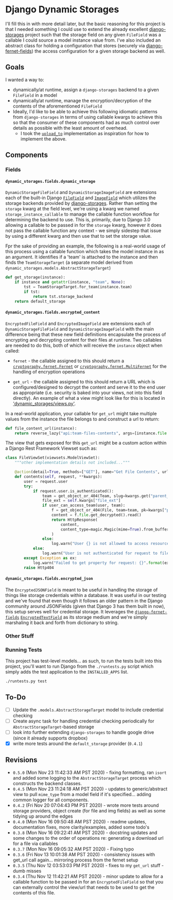 # Django Dynamic Storages

I'll fill this in with more detail later, but the basic reasoning for this project is that I needed something I could use to extend the already excellent [django-storages](https://github.com/jschneier/django-storages) project such that the storage field on any given `FileField` was a callable I could source a model instance value from. I've also included an abstract class for holding a configuration that stores (securely via [django-fernet-fields](https://github.com/orcasgit/django-fernet-fields)) the access configuration for a given storage backend as well.  

## Goals

I wanted a way to:

* dynamically/at runtime, assign a `django-storages` backend to a given `FileField` in a model
* dynamically/at runtime, manage the encryption/decryption of the contents of the aforementioned `FileField`
* Ideally, I'd like to be able to achieve this following idiomatic patterns from `django-storages` in terms of using callable kwargs to achieve this so that the consumer of these components had as much control over details as possible with the least amount of overhead.
    * I took the [`upload_to`](https://docs.djangoproject.com/en/3.1/ref/models/fields/#django.db.models.FileField.upload_to) implementation as inspiration for how to implement the above.

## Components

### Fields

#### `dynamic_storages.fields.dynamic_storage`

`DynamicStorageFileField` and `DynamicStorageImageField` are extensions each of the built-in Django [`FileField`](https://docs.djangoproject.com/en/3.1/ref/models/fields/#filefield) and [`ImageField`](https://docs.djangoproject.com/en/3.1/ref/models/fields/#integerfield) which utilizes the storage backends provided by [django-storages](https://django-storages.readthedocs.io/en/latest/). Rather than setting the `storage` kwarg at the field level, we're using a kwarg we named `storage_instance_callable` to manage the callable function workflow for determining the backend to use. This is, primarily, due to Django 3.0 allowing a callable to be passed in for the `storage` kwarg, however it does not pass the callable function any context - we simply sidestep that issue by using a different kwarg and then use that to set the storage value.


Fpr the sake of providing an example, the following is a real-world usage of this process using a callable function which takes the model instance in as an argument. It identifies if a 'team' is attached to the instance and then finds the `TeamStorageTarget` (a separate model derived from `dynamic_storages.models.AbstractStorageTarget`)

```python
def get_storage(instance):
    if instance and getattr(instance, "team", None):
        tst = TeamStorageTarget.for_team(instance.team)
        if tst:
            return tst.storage_backend
    return default_storage
```

#### `dynamic_storages.fields.encrypted_content`

`EncryptedFileField` and `EncryptedImageField` are extensions each of `DynamicStorageFileField` and `DynamicStorageImageField` with the main difference being that these new field definitions encapsulate the process of encrypting and decrypting content for their files at runtime. Two callables are needed to do this, both of which will receive the `instance` object when called:

* `fernet` - the callable assigned to this should return a [`cryptography.fernet.Fernet`](https://cryptography.io/en/latest/fernet.html?highlight=fernet#cryptography.fernet.Fernet) or [`cryptography.fernet.MultiFernet`](https://cryptography.io/en/latest/fernet.html?highlight=fernet#cryptography.fernet.Fernet) for the handling of encryption operations


* `get_url` - the callable assigned to this should return a URL which is configured/designed to decrypt the content and serve it to the end user as appropriate (i.e. security is baked into your views, not into this field directly). An example of what a view might look like for this is located in ['dynamic_storages/views.py'](dynamic_storages/views.py).

In a real-world application, your callable for `get_url` might take multiple values from the instance the file belongs to and construct a url to return:

```python
def file_content_url(instance):
    return reverse_lazy("api:team-files-contents", args=[instance.file.team.slug, instance.team.id, instance.team.file.name.split(".")[-1]])
```

The view that gets exposed for this `get_url` might be a custom action within a Django Rest Framework Viewset such as:

```python
class FileViewSet(viewsets.ModelViewSet):
    """other implementation details not included..."""

    @action(detail=True, methods=["GET"], name="Get File Contents", url_path="contents.<str:file_ext>")
    def contents(self, request, **kwargs):
        user = request.user
        try:
            if request.user.is_authenticated():
                team = get_object_or_404(Team, slug=kwargs.get("parent_lookup_team__slug"))
                file_ext = self.kwargs["file_ext"]
                if user_can_access_team(user, team):
                    f = get_object_or_404(File, team=team, pk=kwargs["pk"])
                    content = f.file.get_decrypted().read()
                    return HttpResponse(
                        content,
                        content_type=magic.Magic(mime=True).from_buffer(content),
                    )
                else:
                    log.warn("User {} is not allowed to access resources for team {}".format(user.username, team.name))
            else:
                log.warn("User is not authenticated for request to file with {}".format(self.kwargs))
        except Exception as ex:
            log.warn("Failed to get property for request: {}".format(ex))
        raise Http404
```

#### `dynamic_storages.fields.encrypted_json`

The `EncryptedJSONField` is meant to be useful in handling the storage of things like storage credentials within a database. It was useful in our testing and we've found that even though it follows an older pattern in the Django community around JSONFields (given that Django 3 has them built in now), this setup serves well for credential storage.  It leverages the [`django-fernet-fields`](https://github.com/orcasgit/django-fernet-fields) [`EncryptedTextField`](https://github.com/orcasgit/django-fernet-fields/blob/master/fernet_fields/fields.py#L109) as its storage medium and we're simply marshaling it back and forth from dictionary to string.  


### Other Stuff

### Running Tests

This project has test-level models... as such, to run the tests built into this project, you'll want to run Django from the `./runtests.py` script which simply adds the test application to the `INSTALLED_APPS` list.

```bash
./runtests.py test
```


## To-Do

* [ ] Update the `.models.AbstractStorageTarget` model to include credential checking
* [ ] Create async task for handling credential checking periodically for `AbstractStorageTarget`-based storage
* [ ] look into further extending `django-storages` to handle google drive (since it already supports dropbox)
* [X] write more tests around the `default_storage` provider (`0.4.1`)

## Revisions

* `0.5.0` (Mon Nov 23 11:42:33 AM PST 2020) - fixing formatting, ran `isort` and added some logging to the `AbstractStorageTarget` process which constructs the backend classes. 
* `0.4.5` (Mon Nov 23 11:24:18 AM PST 2020) - updates to generic/abstract view to pull `mime_type` from a model field if it's specified... adding common logger for all components.
* `0.4.2` (Fri Nov 20 07:04:43 PM PST 2020) - wrote more tests around storage providers, object create (for file and img fields) as well as some tidying up around the edges
* `0.4.0` (Mon Nov 16 09:50:48 AM PST 2020) - readme updates, documentation fixes, more clarity/examples, added some todo's
* `0.3.8` (Mon Nov 16 09:22:41 AM PST 2020) - docstring updates and some changes to the order of operations re: generating a download url for a file via callables
* `0.3.7` (Mon Nov 16 09:05:32 AM PST 2020) - Fixing typo
* `0.3.6` (Fri Nov 13 10:01:38 AM PST 2020) - consistency issues with get_url call again... mirroring process from the fernet setup
* `0.3.5` (Thu Nov 12 03:53:03 PM PST 2020) - fixes to my `get_url` stuff - dumb misses
* `0.3.4` (Thu Nov 12 11:42:21 AM PST 2020) - minor update to allow for a callable function to be passed in for an `EncryptedFileField` so that you can externally control the view/url that needs to be used to get the contents of this file.
